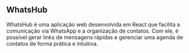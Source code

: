 ## WhatsHub
WhatsHub é uma aplicação web desenvolvida em React que facilita a comunicação via WhatsApp e a organização de contatos.
Com ele, é possível gerar links de mensagens rápidas e gerenciar uma agenda de contatos de forma prática e intuitiva.

